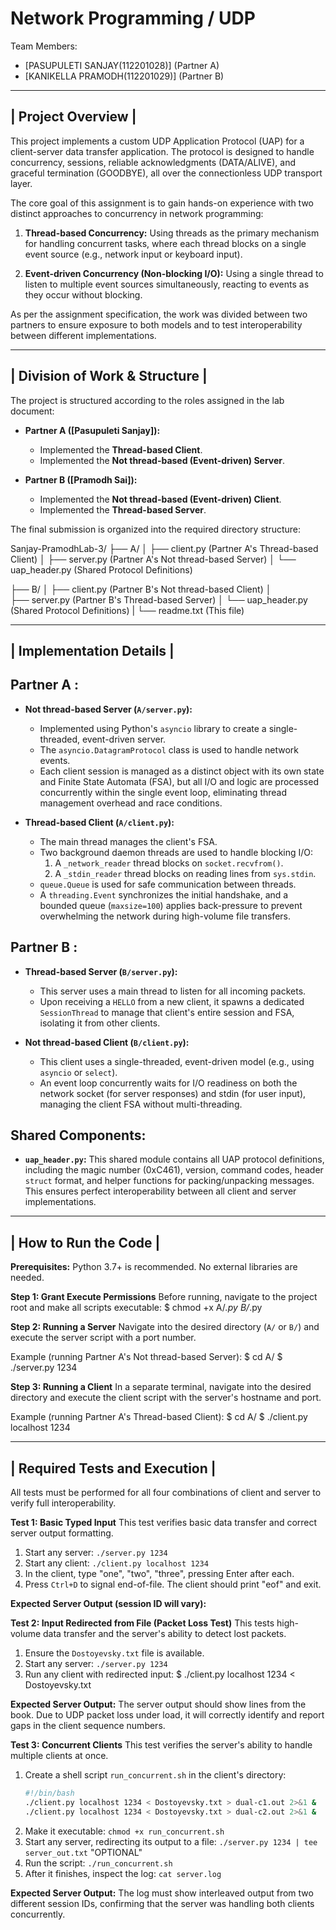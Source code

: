 
Network Programming / UDP
=====================================================

Team Members:
- [PASUPULETI SANJAY(112201028)] (Partner A)
- [KANIKELLA PRAMODH(112201029)] (Partner B)

--------------------
| Project Overview |
--------------------

This project implements a custom UDP Application Protocol (UAP) for a client-server data transfer application. The protocol is designed to handle concurrency, sessions, reliable acknowledgments (DATA/ALIVE), and graceful termination (GOODBYE), all over the connectionless UDP transport layer.

The core goal of this assignment is to gain hands-on experience with two distinct approaches to concurrency in network programming:

1.  **Thread-based Concurrency:** Using threads as the primary mechanism for handling concurrent tasks, where each thread blocks on a single event source (e.g., network input or keyboard input).

2.  **Event-driven Concurrency (Non-blocking I/O):** Using a single thread to listen to multiple event sources simultaneously, reacting to events as they occur without blocking.

As per the assignment specification, the work was divided between two partners to ensure exposure to both models and to test interoperability between different implementations.

--------------------------------
| Division of Work & Structure |
--------------------------------

The project is structured according to the roles assigned in the lab document:

*   **Partner A ([Pasupuleti Sanjay]):**
    *   Implemented the **Thread-based Client**.
    *   Implemented the **Not thread-based (Event-driven) Server**.

*   **Partner B ([Pramodh Sai]):**
    *   Implemented the **Not thread-based (Event-driven) Client**.
    *   Implemented the **Thread-based Server**.

The final submission is organized into the required directory structure:

Sanjay-PramodhLab-3/
├── A/
│
├── client.py         (Partner A's Thread-based Client)
│
├── server.py         (Partner A's Not thread-based Server)
│ 
└── uap_header.py     (Shared Protocol Definitions)


├── B/
│ 
├── client.py         (Partner B's Not thread-based Client)
│  
├── server.py         (Partner B's Thread-based Server)
│  └── uap_header.py     (Shared Protocol Definitions)
|
└── readme.txt            (This file)


-----------------------------
| Implementation Details    |
-----------------------------

Partner A :
----------------------------
*   **Not thread-based Server (`A/server.py`):**
    - Implemented using Python's `asyncio` library to create a single-threaded, event-driven server.
    - The `asyncio.DatagramProtocol` class is used to handle network events.
    - Each client session is managed as a distinct object with its own state and Finite State Automata (FSA), but all I/O and logic are processed concurrently within the single event loop, eliminating thread management overhead and race conditions.

*   **Thread-based Client (`A/client.py`):**
    - The main thread manages the client's FSA.
    - Two background daemon threads are used to handle blocking I/O:
        1. A `_network_reader` thread blocks on `socket.recvfrom()`.
        2. A `_stdin_reader` thread blocks on reading lines from `sys.stdin`.
    - `queue.Queue` is used for safe communication between threads.
    - A `threading.Event` synchronizes the initial handshake, and a bounded queue (`maxsize=100`) applies back-pressure to prevent overwhelming the network during high-volume file transfers.

Partner B :
---------------------------------
*   **Thread-based Server (`B/server.py`):**
    - This server uses a main thread to listen for all incoming packets.
    - Upon receiving a `HELLO` from a new client, it spawns a dedicated `SessionThread` to manage that client's entire session and FSA, isolating it from other clients.

*   **Not thread-based Client (`B/client.py`):**
    - This client uses a single-threaded, event-driven model (e.g., using `asyncio` or `select`).
    - An event loop concurrently waits for I/O readiness on both the network socket (for server responses) and stdin (for user input), managing the client FSA without multi-threading.

Shared Components:
------------------
*   **`uap_header.py`:** This shared module contains all UAP protocol definitions, including the magic number (0xC461), version, command codes, header `struct` format, and helper functions for packing/unpacking messages. This ensures perfect interoperability between all client and server implementations.


--------------------------
| How to Run the Code    |
--------------------------

**Prerequisites:** Python 3.7+ is recommended. No external libraries are needed.

**Step 1: Grant Execute Permissions**
Before running, navigate to the project root and make all scripts executable:
$ chmod +x A/*.py B/*.py

**Step 2: Running a Server**
Navigate into the desired directory (`A/` or `B/`) and execute the server script with a port number.

Example (running Partner A's Not thread-based Server):
$ cd A/
$ ./server.py 1234

**Step 3: Running a Client**
In a separate terminal, navigate into the desired directory and execute the client script with the server's hostname and port.

Example (running Partner A's Thread-based Client):
$ cd A/
$ ./client.py localhost 1234


----------------------------------
| Required Tests and Execution   |
----------------------------------

All tests must be performed for all four combinations of client and server to verify full interoperability.

**Test 1: Basic Typed Input**
This test verifies basic data transfer and correct server output formatting.

1.  Start any server: `./server.py 1234`
2.  Start any client: `./client.py localhost 1234`
3.  In the client, type "one", "two", "three", pressing Enter after each.
4.  Press `Ctrl+D` to signal end-of-file. The client should print "eof" and exit.

**Expected Server Output (session ID will vary):**


**Test 2: Input Redirected from File (Packet Loss Test)**
This tests high-volume data transfer and the server's ability to detect lost packets.

1.  Ensure the `Dostoyevsky.txt` file is available.
2.  Start any server: `./server.py 1234`
3.  Run any client with redirected input:
    $ ./client.py localhost 1234 < Dostoyevsky.txt

**Expected Server Output:**
The server output should show lines from the book. Due to UDP packet loss under load, it will correctly identify and report gaps in the client sequence numbers.



**Test 3: Concurrent Clients**
This test verifies the server's ability to handle multiple clients at once.

1.  Create a shell script `run_concurrent.sh` in the client's directory:
    ```bash
    #!/bin/bash
    ./client.py localhost 1234 < Dostoyevsky.txt > dual-c1.out 2>&1 &
    ./client.py localhost 1234 < Dostoyevsky.txt > dual-c2.out 2>&1 &
    ```
2.  Make it executable: `chmod +x run_concurrent.sh`
3.  Start any server, redirecting its output to a file: `./server.py 1234 | tee server_out.txt`
"OPTIONAL"
4.  Run the script: `./run_concurrent.sh`
5.  After it finishes, inspect the log: `cat server.log`

**Expected Server Output:**
The log must show interleaved output from two different session IDs, confirming that the server was handling both clients concurrently.
